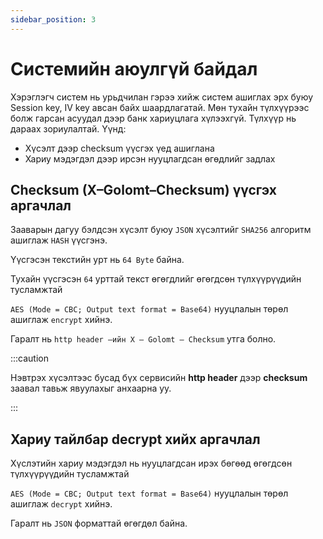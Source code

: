 ```yaml
---
sidebar_position: 3
---
```


# Системийн аюулгүй байдал

Хэрэглэгч систем нь урьдчилан гэрээ хийж систем ашиглах эрх буюу Session key, IV key авсан байх шаардлагатай. Мөн тухайн түлхүүрээс болж гарсан асуудал дээр банк хариуцлага хүлээхгүй.  Түлхүүр нь дараах зориулалтай. Үүнд:
-	Хүсэлт дээр checksum үүсгэх үед ашиглана
-	Хариу мэдэгдэл дээр ирсэн нууцлагдсан өгөдлийг задлах

## Checksum (X–Golomt–Checksum) үүсгэх аргачлал

Зааварын дагуу бэлдсэн хүсэлт буюу `JSON` хүсэлтийг `SHA256` алгоритм ашиглаж `HASH` үүсгэнэ. 

Үүсгэсэн текстийн урт нь `64 Byte` байна.

Тухайн үүсгэсэн `64` урттай текст өгөгдлийг өгөгдсөн түлхүүрүүдийн тусламжтай 

`AES (Mode = CBC; Output text format = Base64)` нууцлалын төрөл ашиглаж `encrypt` хийнэ. 

Гаралт нь `http header –ийн X – Golomt – Checksum` утга болно.

:::caution

Нэвтрэх хүсэлтээс бусад бүх сервисийн **http header** дээр **сhecksum** заавал тавьж явуулахыг анхаарна уу.

:::

## Хариу тайлбар decrypt хийх аргачлал

Хүслэтийн хариу мэдэгдэл нь нууцлагдсан ирэх бөгөөд өгөгдсөн түлхүүрүүдийн тусламжтай 

`AES (Mode = CBC; Output text format = Base64)` нууцлалын төрөл ашиглаж `decrypt` хийнэ. 

Гаралт нь `JSON` форматтай өгөгдөл байна.
